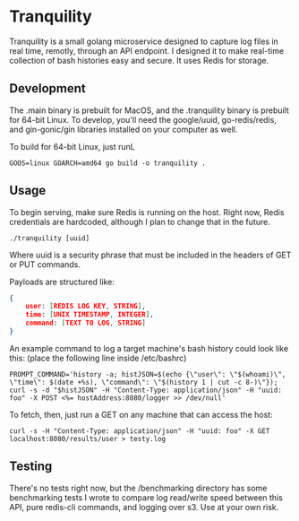 # Tranquility

Tranquility is a small golang microservice designed to capture log files in real time, remotly, through an API endpoint. I designed it to make real-time collection of bash histories easy and secure. It uses Redis for storage.

## Development

The .main binary is prebuilt for MacOS, and the .tranquility binary is prebuilt for 64-bit Linux. To develop, you'll need the google/uuid, go-redis/redis, and gin-gonic/gin libraries installed on your computer as well. 

To build for 64-bit Linux, just runL

```shell
GOOS=linux GOARCH=amd64 go build -o tranquility .
```

## Usage

To begin serving, make sure Redis is running on the host. Right now, Redis credentials are hardcoded, although I plan to change that in the future. 

```shell
./tranquility [uuid]
```

Where uuid is a security phrase that must be included in the headers of GET or PUT commands.

Payloads are structured like:

```json
{
	user: [REDIS LOG KEY, STRING],
	time: [UNIX TIMESTAMP, INTEGER],
	command: [TEXT TO LOG, STRING]
}
```

An example command to log a target machine's bash history could look like this: (place the following line inside /etc/bashrc)

```shell
PROMPT_COMMAND='history -a; histJSON=$(echo {\"user\": \"$(whoami)\", \"time\": $(date +%s), \"command\": \"$(history 1 | cut -c 8-)\"}); curl -s -d "$histJSON" -H "Content-Type: application/json" -H "uuid: foo" -X POST <%= hostAddress:8080/logger >> /dev/null'
```

To fetch, then, just run a GET on any machine that can access the host:

```shell
curl -s -H "Content-Type: application/json" -H "uuid: foo" -X GET localhost:8080/results/user > testy.log
```

## Testing

There's no tests right now, but the /benchmarking directory has some benchmarking tests I wrote to compare log read/write speed between this API, pure redis-cli commands, and logging over s3. Use at your own risk. 
